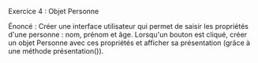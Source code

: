 Exercice 4 : Objet Personne

Énoncé :
Créer une interface utilisateur qui permet de saisir les propriétés d'une personne : nom, prénom et âge. Lorsqu'un bouton est cliqué, créer un objet Personne avec ces propriétés et afficher sa présentation (grâce à une méthode présentation()).